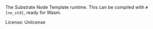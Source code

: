 The Substrate Node Template runtime. This can be compiled with `#[no_std]`, ready for Wasm.

License: Unlicense